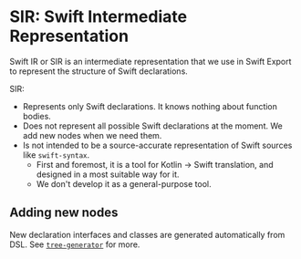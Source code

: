 # SIR: Swift Intermediate Representation

Swift IR or SIR is an intermediate representation that we use in Swift Export to represent the structure of Swift declarations.

SIR:
* Represents only Swift declarations. It knows nothing about function bodies.
* Does not represent all possible Swift declarations at the moment. We add new nodes when we need them.
* Is not intended to be a source-accurate representation of Swift sources like `swift-syntax`. 
  * First and foremost, it is a tool for Kotlin -> Swift translation, and designed in a most suitable way for it. 
  * We don't develop it as a general-purpose tool.

## Adding new nodes

New declaration interfaces and classes are generated automatically from DSL. See [`tree-generator`](tree-generator) for more.
